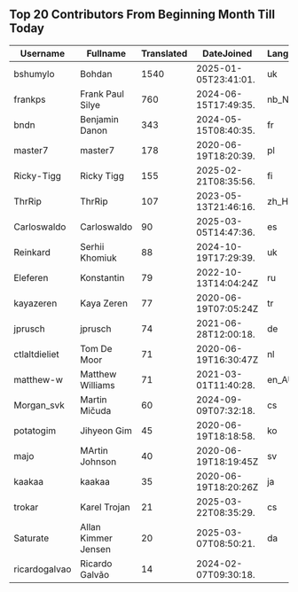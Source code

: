 ## Top 20 Contributors From Beginning Month Till Today ##
|Username|Fullname|Translated|DateJoined|Language|
|--------|--------|----------|----------|-------|
|bshumylo|Bohdan|1540|2025-01-05T23:41:01.|uk|
|frankps|Frank Paul Silye|760|2024-06-15T17:49:35.|nb_NO|
|bndn|Benjamin Danon|343|2024-05-15T08:40:35.|fr|
|master7|master7|178|2020-06-19T18:20:39.|pl|
|Ricky-Tigg|Ricky Tigg|155|2025-02-21T08:35:56.|fi|
|ThrRip|ThrRip|107|2023-05-13T21:46:16.|zh_Hans|
|Carloswaldo|Carloswaldo|90|2025-03-05T14:47:36.|es|
|Reinkard|Serhii Khomiuk|88|2024-10-19T17:29:39.|uk|
|Eleferen|Konstantin|79|2022-10-13T14:04:24Z|ru|
|kayazeren|Kaya Zeren|77|2020-06-19T07:05:24Z|tr|
|jprusch|jprusch|74|2021-06-28T12:00:18.|de|
|ctlaltdieliet|Tom De Moor|71|2020-06-19T16:30:47Z|nl|
|matthew-w|Matthew Williams|71|2021-03-01T11:40:28.|en_AU|
|Morgan_svk|Martin Mičuda|60|2024-09-09T07:32:18.|cs|
|potatogim|Jihyeon Gim|45|2020-06-19T18:18:58.|ko|
|majo|MArtin Johnson|40|2020-06-19T18:19:45Z|sv|
|kaakaa|kaakaa|35|2020-06-19T18:20:26Z|ja|
|trokar|Karel Trojan|21|2025-03-22T08:35:29.|cs|
|Saturate|Allan Kimmer Jensen|20|2025-03-07T08:50:21.|da|
|ricardogalvao|Ricardo Galvão|14|2024-02-07T09:30:18.||
